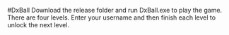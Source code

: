 #DxBall
Download the release folder and run DxBall.exe to play the game.
There are four levels. Enter your username and then finish each level to unlock the next level.

